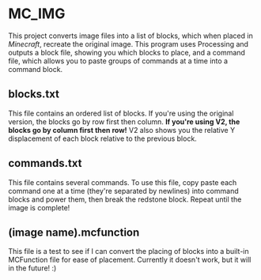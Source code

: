 # MC_IMG
This project converts image files into a list of blocks, which when placed in *Minecraft*, recreate the original image. This program uses Processing and outputs a block file, showing you which blocks to place, and a command file, which allows you to paste groups of commands at a time into a command block.

## blocks.txt
This file contains an ordered list of blocks. If you're using the original version, the blocks go by row first then column. **If you're using V2, the blocks go by column first then row!** V2 also shows you the relative Y displacement of each block relative to the previous block.

## commands.txt
This file contains several commands. To use this file, copy paste each command one at a time (they're separated by newlines) into command blocks and power them, then break the redstone block. Repeat until the image is complete!

## (image name).mcfunction
This file is a test to see if I can convert the placing of blocks into a built-in MCFunction file for ease of placement. Currently it doesn't work, but it will in the future! :)
